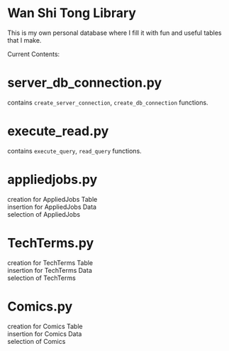 # Wan Shi Tong Library

This is my own personal database where I fill it with fun and useful tables that I make.<br>


Current Contents:<br>

# server_db_connection.py <br>
contains `create_server_connection`, `create_db_connection` functions.<br>
# execute_read.py  <br>
contains `execute_query`, `read_query` functions.<br>

# appliedjobs.py<br>
creation for AppliedJobs Table<br>
insertion for AppliedJobs Data<br>
selection of AppliedJobs<br>

# TechTerms.py<br>
creation for TechTerms Table<br>
insertion for TechTerms Data<br>
selection of TechTerms<br>

# Comics.py<br>
creation for Comics Table<br>
insertion for Comics Data<br>
selection of Comics<br>
